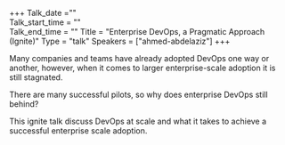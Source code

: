 +++
Talk_date =""  
Talk_start_time = ""  
Talk_end_time = "" 
Title = "Enterprise DevOps, a Pragmatic Approach (Ignite)" 
Type = "talk" 
Speakers = ["ahmed-abdelaziz"] 
+++

Many companies and teams have already adopted DevOps one way or another,  however,  when it comes to larger enterprise-scale adoption it is still stagnated. 

There are many successful pilots, so why does enterprise DevOps still behind?

This ignite talk discuss DevOps at scale and what it takes to achieve a successful enterprise scale adoption. 
